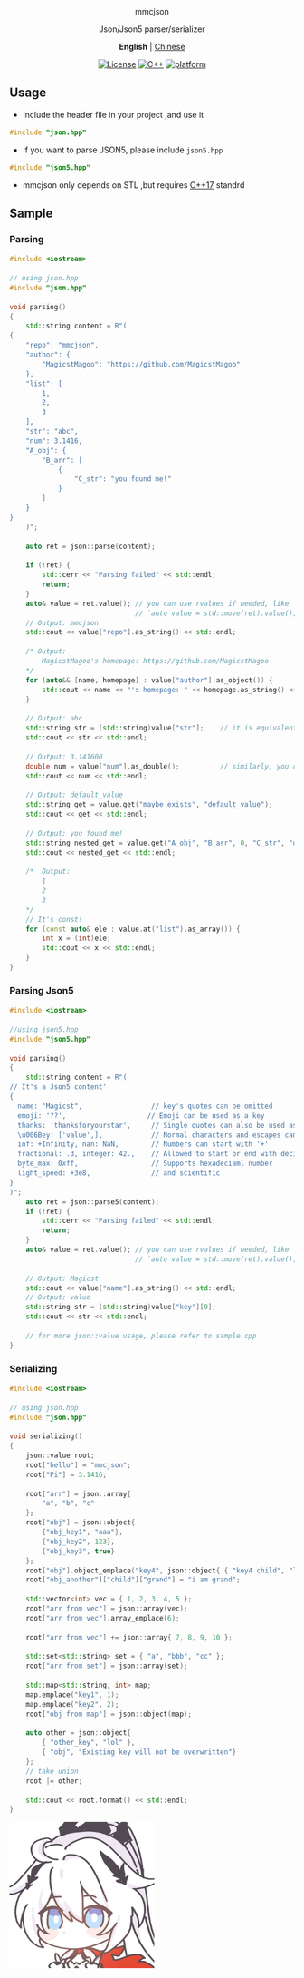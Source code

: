 <div align="center">
mmcjson

Json/Json5 parser/serializer

**English** | [Chinese](./README.md)

[![License](https://img.shields.io/github/license/MagicstMagoo/mmcjson?style=flat-square)](https://mit-license.org/)
[![C++](https://img.shields.io/badge/c++-17-%2300599C?logo=cplusplus&style=flat-square)](https://en.wikipedia.org/wiki/C++17)
[![platform](https://img.shields.io/badge/platform-Windows%20%7C%20Linux%20%7C%20macOS-blueviolet?style=flat-square)](https://github.com/MagicstMagoo/mmcjson)

</div>


## Usage

- Include the header file in your project ,and use it

 ```cpp
 #include "json.hpp"
 ```
  
- If you want to parse JSON5, please include `json5.hpp`

```cpp
#include "json5.hpp"
```

- mmcjson only depends on STL ,but requires [C++17](https://en.wikipedia.org/wiki/C++17) standrd

## Sample

### Parsing

```cpp
#include <iostream>

// using json.hpp
#include "json.hpp"

void parsing()
{
    std::string content = R"(
{
    "repo": "mmcjson",
    "author": {
        "MagicstMagoo": "https://github.com/MagicstMagoo"
    },
    "list": [
        1,
        2,
        3
    ],
    "str": "abc",
    "num": 3.1416,
    "A_obj": {
        "B_arr": [
            {
                "C_str": "you found me!"
            }
        ]
    }
}
    )";

    auto ret = json::parse(content);

    if (!ret) {
        std::cerr << "Parsing failed" << std::endl;
        return;
    }
    auto& value = ret.value(); // you can use rvalues if needed, like
                               // `auto value = std::move(ret).value();`
    // Output: mmcjson
    std::cout << value["repo"].as_string() << std::endl;

    /* Output:
        MagicstMagoo's homepage: https://github.com/MagicstMagoo
    */
    for (auto&& [name, homepage] : value["author"].as_object()) {
        std::cout << name << "'s homepage: " << homepage.as_string() << std::endl;
    }

    // Output: abc
    std::string str = (std::string)value["str"];    // it is equivalent to `value["str"].as_string()`
    std::cout << str << std::endl;

    // Output: 3.141600
    double num = value["num"].as_double();          // similarly, you can use `(double)value["num"]`
    std::cout << num << std::endl;

    // Output: default_value
    std::string get = value.get("maybe_exists", "default_value");
    std::cout << get << std::endl;

    // Output: you found me!
    std::string nested_get = value.get("A_obj", "B_arr", 0, "C_str", "default_value");
    std::cout << nested_get << std::endl;

    /*  Output:
        1
        2
        3
    */
    // It's const!
    for (const auto& ele : value.at("list").as_array()) {
        int x = (int)ele;
        std::cout << x << std::endl;
    }
}
```

### Parsing Json5

```cpp
#include <iostream>

//using json5.hpp
#include "json5.hpp"

void parsing()
{
    std::string content = R"(
// It's a Json5 content'
{
  name: "Magicst",                 // key's quotes can be omitted
  emoji: '??',                    // Emoji can be used as a key
  thanks: 'thanksforyourstar',     // Single quotes can also be used as strings 
  \u006Bey: ['value',],            // Normal characters and escapes can be mixed
  inf: +Infinity, nan: NaN,        // Numbers can start with '+'
  fractional: .3, integer: 42.,    // Allowed to start or end with decimal point
  byte_max: 0xff,                  // Supports hexadeciaml number
  light_speed: +3e8,               // and scientific
}
)";
    auto ret = json::parse5(content);
    if (!ret) {
        std::cerr << "Parsing failed" << std::endl;
        return;
    }
    auto& value = ret.value(); // you can use rvalues if needed, like
                               // `auto value = std::move(ret).value();`

    // Output: Magicst
    std::cout << value["name"].as_string() << std::endl;
    // Output: value
    std::string str = (std::string)value["key"][0];
    std::cout << str << std::endl;

    // for more json::value usage, please refer to sample.cpp
}
```

### Serializing

```cpp
#include <iostream>

// using json.hpp
#include "json.hpp"

void serializing()
{
    json::value root;
    root["hello"] = "mmcjson";
    root["Pi"] = 3.1416;

    root["arr"] = json::array{
        "a", "b", "c"
    };
    root["obj"] = json::object{
        {"obj_key1", "aaa"},
        {"obj_key2", 123},
        {"obj_key3", true}
    };
    root["obj"].object_emplace("key4", json::object{ { "key4 child", "lol" } });
    root["obj_another"]["child"]["grand"] = "i am grand";

    std::vector<int> vec = { 1, 2, 3, 4, 5 };
    root["arr from vec"] = json::array(vec);
    root["arr from vec"].array_emplace(6);

    root["arr from vec"] += json::array{ 7, 8, 9, 10 };

    std::set<std::string> set = { "a", "bbb", "cc" };
    root["arr from set"] = json::array(set);

    std::map<std::string, int> map;
    map.emplace("key1", 1);
    map.emplace("key2", 2);
    root["obj from map"] = json::object(map);

    auto other = json::object{
        { "other_key", "lol" },
        { "obj", "Existing key will not be overwritten"}
    };
    // take union
    root |= other;

    std::cout << root.format() << std::endl;
}
```


<img alt="FUN" src="./img/icon.png" width=256 height=258/>